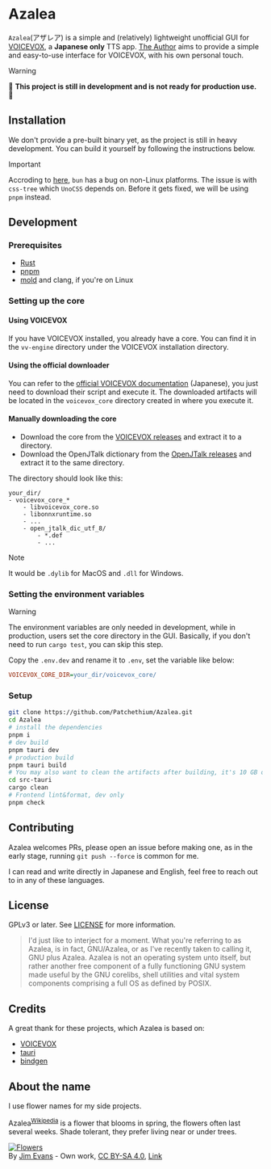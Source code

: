 # Azalea

`Azalea`(アザレア) is a simple and (relatively) lightweight unofficial GUI for [VOICEVOX](https://github.com/VOICEVOX/voicevox), a **Japanese only** TTS app. [The Author](https://github.com/Patchethium) aims to provide a simple and easy-to-use interface for VOICEVOX, with his own personal touch.

> [!WARNING]
> :construction: **This project is still in development and is not ready for production use.** :construction:

## Installation

We don't provide a pre-built binary yet, as the project is still in heavy development. You can build it yourself by following the instructions below.

> [!IMPORTANT]
> Accroding to [here](https://github.com/oven-sh/pnpm/issues/13076), `bun` has a bug on non-Linux platforms. The issue is with `css-tree` which `UnoCSS` depends on. Before it gets fixed, we will be using `pnpm` instead.

## Development

### Prerequisites

- [Rust](https://rustup.rs)
- [pnpm](https://pnpm.io)
- [mold](https://github.com/rui314/mold) and clang, if you're on Linux

### Setting up the core

#### Using VOICEVOX

If you have VOICEVOX installed, you already have a core. You can find it in the `vv-engine` directory under the VOICEVOX installation directory.

#### Using the official downloader

You can refer to the [official VOICEVOX documentation](https://github.com/VOICEVOX/voicevox_core?tab=readme-ov-file#%E7%92%B0%E5%A2%83%E6%A7%8B%E7%AF%89) (Japanese), you just need to download their script and execute it. The downloaded artifacts will be located in the `voicevox_core` directory created in where you execute it.

#### Manually downloading the core

 - Download the core from the [VOICEVOX releases](https://github.com/VOICEVOX/voicevox_core/releases) and extract it to a directory.
 - Download the OpenJTalk dictionary from the [OpenJTalk releases](https://jaist.dl.sourceforge.net/project/open-jtalk/Dictionary/open_jtalk_dic-1.11/open_jtalk_dic_utf_8-1.11.tar.gz) and extract it to the same directory.

The directory should look like this:

```
your_dir/
- voicevox_core_*
    - libvoicevox_core.so
    - libonnxruntime.so
    - ...
    - open_jtalk_dic_utf_8/
        - *.def
        - ...
```

> [!NOTE]
> It would be `.dylib` for MacOS and `.dll` for Windows.

### Setting the environment variables

> [!WARNING]
> The environment variables are only needed in development, while in production, users set the core directory in the GUI. Basically, if you don't need to run `cargo test`, you can skip this step.

Copy the `.env.dev` and rename it to `.env`, set the variable like below:

```ini
VOICEVOX_CORE_DIR=your_dir/voicevox_core/
```

### Setup

```sh
git clone https://github.com/Patchethium/Azalea.git
cd Azalea
# install the dependencies
pnpm i
# dev build
pnpm tauri dev
# production build
pnpm tauri build
# You may also want to clean the artifacts after building, it's 10 GB or so
cd src-tauri
cargo clean
# Frontend lint&format, dev only
pnpm check
```

## Contributing

Azalea welcomes PRs, please open an issue before making one, as in the early stage, running `git push --force` is common for me.

I can read and write directly in Japanese and English, feel free to reach out to in any of these languages.

## License

GPLv3 or later. See [LICENSE](LICENSE) for more information.

> I'd just like to interject for a moment. What you're referring to as Azalea, is in fact, GNU/Azalea, or as I've recently taken to calling it, GNU plus Azalea. Azalea is not an operating system unto itself, but rather another free component of a fully functioning GNU system made useful by the GNU corelibs, shell utilities and vital system components comprising a full OS as defined by POSIX.

## Credits

A great thank for these projects, which Azalea is based on:

- [VOICEVOX](https://github.com/VOICEVOX/voicevox)
- [tauri](https://github.com/tauri-apps/tauri)
- [bindgen](https://github.com/rust-lang/rust-bindgen)

## About the name

I use flower names for my side projects.

Azalea<sup>[Wikipedia](https://en.wikipedia.org/wiki/Azalea)</sup> is a flower that blooms in spring, the flowers often last several weeks. Shade tolerant, they prefer living near or under trees.

<p><a href="https://commons.wikimedia.org/wiki/File:Azalea,_a_member_of_the_genus_Rhododendron.jpg#/media/File:Azalea,_a_member_of_the_genus_Rhododendron.jpg"><img src="https://upload.wikimedia.org/wikipedia/commons/1/17/Azalea%2C_a_member_of_the_genus_Rhododendron.jpg" alt="Flowers"></a><br>By <a href="//commons.wikimedia.org/wiki/User:Jim_Evans" title="User:Jim Evans">Jim Evans</a> - <span class="int-own-work" lang="en">Own work</span>, <a href="https://creativecommons.org/licenses/by-sa/4.0" title="Creative Commons Attribution-Share Alike 4.0">CC BY-SA 4.0</a>, <a href="https://commons.wikimedia.org/w/index.php?curid=56492422">Link</a></p>